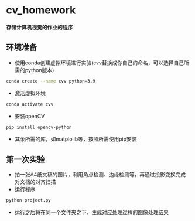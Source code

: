 # cv_homework
**存储计算机视觉的作业的程序**

## 环境准备
* 使用conda创建虚拟环境进行实验(cvv替换成你自己的命名，可以选择自己所需的python版本)
```bash
conda create --name cvv python=3.9
```
* 激活虚拟环境
```bash
conda activate cvv
```
* 安装openCV
```bash
pip install opencv-python
```
* 其余所需的库，如matplolib等，按照所需使用pip安装

## 第一次实验
* 拍一张A4纸文稿的图片，利用角点检测、边缘检测等，再通过投影变换完成对文档的对齐扫描
* 运行程序
```bash
python project.py
```
* 运行之后将在同一个文件夹之下，生成对应处理过程的图像处理结果

